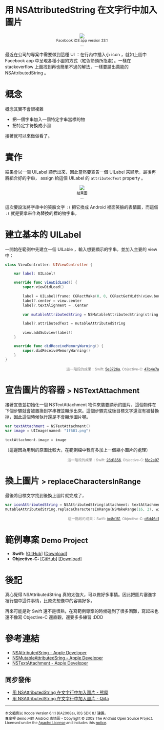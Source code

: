 # 用 NSAttributedString 在文字行中加入圖片
<center><p><img src="https://farm9.staticflickr.com/8633/16457106725_f948a2da25_o.png"><br><small>Facebook iOS app version 23.1<br>...</small></p></center>

最近在公司的專案中需要做到這種 UI ：在行內中插入小 icon ，就如上圖中 Facebook app 中呈現各種小圖的方式（紅色箭頭所指處）。一樣在 stackoverflow 上面找到再也簡單不過的解法，一樣要請出萬能的 NSAttributedString 。

<!-- more -->

# 概念

概念其實不會很複雜

- 把一個字串加入一個特定字串當標的物
- 把特定字符換成小圖

接著就可以來做做看了。

# 實作

結果會以一個 UILabel 顯示出來，因此當然要宣告一個 UILabel 來顯示，最後再將組合好的字串， assign 給這個 UILabel 的 `attributedText` property 。

<center><p><small><img src="https://farm8.staticflickr.com/7327/16277547789_69088e38e3_o.png"><br>結果圖<br>...</small></p></center>

這次要設法將字串中的笑臉文字 `:)` 把它換成 Android 裡面笑臉的表情圖，而這個 `:)` 就是要拿來作為替換的標的物字串。

# 建立基本的 UILabel

一開始在範例中先建立一個 UILable ，輸入想要顯示的字串，並加入主要的 view 中：

``` swift
class ViewController: UIViewController {

    var label: UILabel?
    
    override func viewDidLoad() {
        super.viewDidLoad()
        
        label = UILabel(frame: CGRectMake(0, 0, CGRectGetWidth(view.bounds), CGRectGetHeight(view.bounds)))
        label?.center = view.center
        label?.textAlignment = .Center
        
        var mutableAttributedString = NSMutableAttributedString(string: "this is a smile :)")
        
        label?.attributedText = mutableAttributedString
        
        view.addSubview(label!)
    }

    override func didReceiveMemoryWarning() {
        super.didReceiveMemoryWarning()
    }
}
```

<div style="text-align:right;"><small><span style="color:gray">這一階段的成果：Swift: <a href="https://github.com/kumayaco/inlineImageDemoSwift/blob/5e3726a/inlineImageDemoSwift/ViewController.swift#L11-L33">5e3726a</a>, Objective-C: <a href="https://github.com/kumayaco/inlineImageDemoObjectiveC/blob/47b4e7a/inlineImageDemoObjectiveC/ViewController.m#L19-L31">47b4e7a</a></span></small></div>

<h1> 宣告圖片的容器 <small>&gt; NSTextAttachment</small></h1>

接著宣告並初始化一個 NSTextAttachment 物件來裝要顯示的圖片，這個物件在下個步驟就會被置換到字串裡並顯示出來。這個步驟完成後目標文字還沒有被替換掉，因此這個時候執行還是不會顯示圖片喔。

``` swift
var textAttachment = NSTextAttachment()
var image = UIImage(named: "1f601.png")
        
textAttachment.image = image
```

（這邊因為用到的原圖比較大，在範例檔中我有多加上一個縮小圖片的處理）

<div style="text-align:right;"><small><span style="color:gray">這一階段的成果：Swift: <a href="https://github.com/kumayaco/inlineImageDemoSwift/blob/26d1856/inlineImageDemoSwift/ViewController.swift#L24-L27">26d1856</a>, Objective-C: <a href="https://github.com/kumayaco/inlineImageDemoObjectiveC/blob/f8c2e97/inlineImageDemoObjectiveC/ViewController.m#L28-L31">f8c2e97</a></span></small></div>

<h1> 換上圖片 <small>&gt; replaceCharactersInRange</small></h1>

最後將目標文字找到後換上圖片就完成了，

``` swift
var iconAttributedString = NSAttributedString(attachment: textAttachment)
mutableAttributedString.replaceCharactersInRange(NSMakeRange(16, 2), withAttributedString: iconAttributedString)
```

<div style="text-align:right;"><small><span style="color:gray">這一階段的成果：Swift: <a href="https://github.com/kumayaco/inlineImageDemoSwift/blob/bc8e161/inlineImageDemoSwift/ViewController.swift#L29-L31">bc8e161</a>, Objective-C: <a href="https://github.com/kumayaco/inlineImageDemoObjectiveC/blob/d6d46c1/inlineImageDemoObjectiveC/ViewController.m#L33-L35">d6d46c1</a></span></small></div>

<h1>範例專案 <small>Demo Project</small></h1>

- **Swift:** [[GitHub](https://github.com/kumayaco/inlineImageDemoSwift)] [[Download](https://github.com/kumayaco/inlineImageDemoSwift/archive/master.zip)]
- **Objective-C:** [[GitHub](https://github.com/kumayaco/inlineImageDemoObjectiveC)] [[Download](https://github.com/kumayaco/inlineImageDemoObjectiveC/archive/master.zip)]

# 後記

真心覺得 NSAttributedString 真的太強大，可以做好多事情。因此把圖片塞進字裡行間中這件事情，比原先想像中的容易好多。

再來可能是對 Swift 還不是很熟，在寫範例專案的時候碰到了很多困難，寫起來也還不像寫 Objective-C 還直觀，還要多多練習 :DDD

# 參考連結

- [NSAttributedSring - Apple Developer](https://developer.apple.com/library/ios/documentation/Cocoa/Reference/Foundation/Classes/NSAttributedString_Class/index.html)
- [NSMutableAttributedSring - Apple Developer](https://developer.apple.com/library/ios/documentation/Cocoa/Reference/Foundation/Classes/NSMutableAttributedString_Class/index.html#//apple_ref/occ/cl/NSMutableAttributedString)
- [NSTextAttachment - Apple Developer](https://developer.apple.com/library/ios/documentation/UIKit/Reference/NSTextAttachment_Class_TextKit/)

## 同步發佈

- [用 NSAttributedString 在文字行中加入圖片 - 熊屋](http://blog.kumaya.co/2015/02/07/insert-image-inline-with-nsattributedstring/)
- [用 NSAttributedString 在文字行中加入圖片 - Qiita](http://qiita.com/vc7/items/4fae890b363348eb335d)

<hr>

<small><span>
本文範例以 Xcode Version 6.1.1 (6A2008a), iOS SDK 8.1 建置。<br>
專案裡 demo 用的 Android 表情圖 - Copyright © 2008 The Android Open Source Project. Licensed under the <a href="http://www.apache.org/licenses/LICENSE-2.0">Apache License</a> and includes this <a href="https://s3-eu-west-1.amazonaws.com/tw-font/android/NOTICE">notice</a>.
<span></small>
